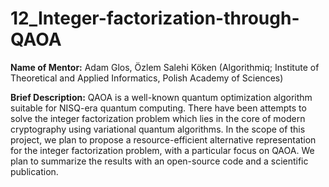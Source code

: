 # 12_Integer-factorization-through-QAOA

**Name of Mentor:** Adam Glos,  Özlem Salehi Köken (Algorithmiq; Institute of Theoretical and Applied Informatics, Polish Academy of Sciences)

**Brief Description:** QAOA is a well-known quantum optimization algorithm suitable for NISQ-era quantum computing. There have been attempts to solve the integer factorization problem which lies in the core of modern cryptography using variational quantum algorithms. In the scope of this project, we plan to propose a resource-efficient alternative representation for the integer factorization problem, with a particular focus on QAOA. We plan to summarize the results with an open-source code and a scientific publication. 

